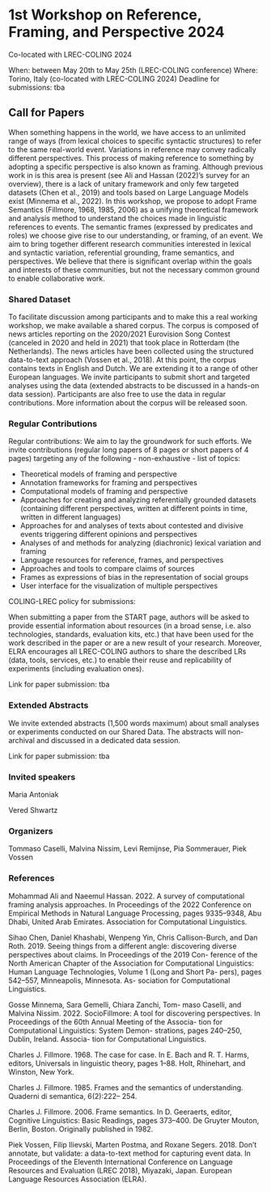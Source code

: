 # 1st Workshop on Reference, Framing, and Perspective 2024

Co-located with LREC-COLING 2024


When: between May 20th to May 25th (LREC-COLING conference)
Where: Torino, Italy (co-located with LREC-COLING 2024)
Deadline for submissions: tba


## Call for Papers

When something happens in the world, we have access to an unlimited range of ways (from lexical choices to specific syntactic structures) to refer to the same real-world event. Variations in reference may convey radically different perspectives. This process of making reference to something by adopting a specific perspective is also known as framing. Although previous work in is this area is present (see Ali and Hassan (2022)’s survey for an overview), there is a lack of unitary framework and only few targeted datasets (Chen et al., 2019) and tools based on Large Language Models exist (Minnema et al., 2022). In this workshop, we propose to adopt Frame Semantics (Fillmore, 1968, 1985, 2006)  as a unifying theoretical framework and analysis method to understand the choices made in linguistic references to events. The semantic frames (expressed by predicates and roles) we choose give rise to our understanding, or framing, of an event. We aim to bring together different research communities interested in lexical and syntactic variation, referential grounding, frame semantics, and perspectives. We believe that there is significant overlap within the goals and interests of these communities, but not the necessary common ground to enable collaborative work.

### Shared Dataset

To facilitate discussion among participants and to make this a real working workshop, we make available a shared corpus. The corpus is composed of news articles reporting on the 2020/2021 Eurovision Song Contest (canceled in 2020 and held in 2021) that took place in Rotterdam (the Netherlands). The news articles have been collected using the structured data-to-text approach (Vossen et al., 2018). At this point, the corpus contains texts in English and Dutch. We are extending it to a range of other European languages. We invite participants to submit short and targeted analyses using the data (extended abstracts to be discussed in a hands-on data session). Participants are also free to use the data in regular contributions. More information about the corpus will be released soon.

### Regular Contributions

Regular contributions: We aim to lay the groundwork for such efforts. We invite contributions (regular long papers of 8 pages or short papers of 4 pages) targeting any of the following - non-exhaustive - list of topics:

* Theoretical models of framing and perspective
* Annotation frameworks for framing and perspectives
* Computational models of framing and perspective
* Approaches for creating and analyzing referentially grounded datasets (containing different perspectives, written at different points in time, written in different languages)
* Approaches for and analyses of texts about contested and divisive events triggering different opinions and perspectives
* Analyses of and methods for analyzing (diachronic) lexical variation and framing
* Language resources for reference, frames, and perspectives
* Approaches and tools to compare claims of sources
* Frames as expressions of bias in the representation of social groups
* User interface for the visualization of multiple perspectives

COLING-LREC policy for submissions:

When submitting a paper from the START page, authors will be asked to provide essential information about resources (in a broad sense, i.e. also technologies, standards, evaluation kits, etc.) that have been used for the work described in the paper or are a new result of your research. Moreover, ELRA encourages all LREC-COLING authors to share the described LRs (data, tools, services, etc.) to enable their reuse and replicability of experiments (including evaluation ones).

Link for paper submission: tba

### Extended Abstracts

We invite extended abstracts (1,500 words maximum) about small analyses or experiments conducted on our Shared Data. The abstracts will non-archival and discussed in a dedicated data session.

Link for paper submission: tba

### Invited speakers

Maria Antoniak

Vered Shwartz

### Organizers

Tommaso Caselli, Malvina Nissim, Levi Remijnse, Pia Sommerauer, Piek Vossen

### References

Mohammad Ali and Naeemul Hassan. 2022. A survey of computational framing analysis approaches. In Proceedings of the 2022 Conference on Empirical Methods in Natural Language Processing, pages 9335–9348, Abu Dhabi, United Arab Emirates. Association for Computational Linguistics.

Sihao Chen, Daniel Khashabi, Wenpeng Yin, Chris Callison-Burch, and Dan Roth. 2019. Seeing things from a different angle: discovering diverse perspectives about claims. In Proceedings of the 2019 Con- ference of the North American Chapter of the Association for Computational Linguistics: Human Language Technologies, Volume 1 (Long and Short Pa- pers), pages 542–557, Minneapolis, Minnesota. As- sociation for Computational Linguistics.

Gosse Minnema, Sara Gemelli, Chiara Zanchi, Tom- maso Caselli, and Malvina Nissim. 2022. SocioFillmore: A tool for discovering perspectives. In Proceedings of the 60th Annual Meeting of the Associa- tion for Computational Linguistics: System Demon- strations, pages 240–250, Dublin, Ireland. Associa- tion for Computational Linguistics.

Charles J. Fillmore. 1968. The case for case. In E. Bach and R. T. Harms, editors, Universals in linguistic theory, pages 1–88. Holt, Rhinehart, and Winston, New York.

Charles J. Fillmore. 1985. Frames and the semantics of understanding. Quaderni di semantica, 6(2):222– 254.

Charles J. Fillmore. 2006. Frame semantics. In D. Geeraerts, editor, Cognitive Linguistics: Basic Readings, pages 373–400. De Gruyter Mouton, Berlin, Boston. Originally published in 1982.

Piek Vossen, Filip Ilievski, Marten Postma, and Roxane Segers. 2018. Don’t annotate, but validate: a data-to-text method for capturing event data. In Proceedings of the Eleventh International Conference on Language Resources and Evaluation (LREC 2018), Miyazaki, Japan. European Language Resources Association (ELRA).
